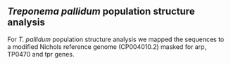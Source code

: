 ## *Treponema pallidum* population structure analysis

For *T. pallidum* population structure analysis we mapped the sequences to a modified Nichols reference genome (CP004010.2) masked for arp, TP0470 and tpr
genes.
